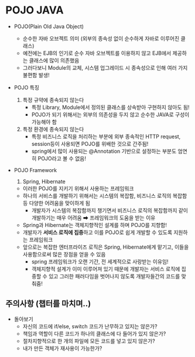 # POJO JAVA

- POJO(Plain Old Java Object)
    - 순수한 자바 오브젝트 의미 (외부의 종속성 없이 순수하게 자바로 이루어진 클래스)
    - 예전에는 EJB의 인기로 순수 자바 오브젝트를 이용하지 않고 EJB에서 제공하는 클래스에 많이 의존했음
    - 그러다보니 Module의 교체, 시스템 업그레이드 시 종속성으로 인해 여러 가지 불편함 발생!    

- POJO 특징
    1. 특정 규약에 종속되지 않는다
        - 특정 Library, Module에서 정의된 클래스를 상속받아 구현하지 않아도 됨!
        - POJO가 되기 위해서는 외부의 의존성을 두지 않고 순수한 JAVA로 구성이 가능해야 함
    2. 특정 환경에 종속되지 않는다
        - 특정 비즈니스 로직을 처리하는 부분에 외부 종속적인 HTTP request, session등이 사용되면 POJO를 위배한 것으로 간주됨!
        - spring에서 많이 사용되는 @Annotation 기반으로 설정하는 부분도 엄연히 POJO라고 볼 수 없음!

- POJO Framework
    1. Spring, Hibernate
    - 이러한 POJO를 지키기 위해서 사용하는 프레임워크
    - 하나의 서비스를 개발하기 위해서는 시스템의 복잡함, 비즈니스 로직의 복잡함 등 다양한 어려움을 맞이하게 됨
        - 개발자가 시스템의 복잡함까지 챙기면서 비즈니스 로직의 복잡함까지 같이 개발하기는 매우 어려움 ➡ 프레임워크의 도움을 받는 이유
    - Spring과 Hibernate는 객체지향적인 설계를 하며 POJO를 지향함!
    - 개발자가 **서비스 로직에 집중**하고 이를 POJO로 쉽게 개발할 수 있도록 지원하는 프레임워크
    - 앞으로는 복잡한 엔터프라이즈 로직은 Spring, Hibernate에게 맡기고, 이들을 사용함으로써 많은 장점을 얻을 수 있음
        - spring 프레임워크가 오랜 기간, 전 세계적으로 사랑받는 이유임!
        - 객체지향적 설계가 이미 이루어져 있기 때문에 개발자는 서비스 로직에 집중할 수 있고 그러한 패러다임을 벗어나지 않도록 개발자들간의 코드를 맞춰줌!

## 주의사항 (챕터를 마치며..)

- 돌아보기
    - 자신의 코드에 if/else, switch 코드가 난무하고 있지는 않은가?
    - 책임과 역할이 다른 코드가 하나의 클래스에 다 들어가 있지 않은가?
    - 절차지향적으로 한 개의 파일에 모든 코드를 넣고 있지 않은가?
    - 내가 만든 객체가 재사용이 가능한가?
